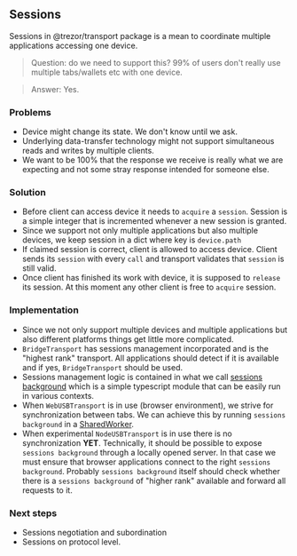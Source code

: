## Sessions

Sessions in @trezor/transport package is a mean to coordinate multiple applications accessing one device.

> Question: do we need to support this? 99% of users don't really use multiple tabs/wallets etc with one device.

> Answer: Yes.

### Problems

-   Device might change its state. We don't know until we ask.
-   Underlying data-transfer technology might not support simultaneous reads and writes by multiple clients.
-   We want to be 100% that the response we receive is really what we are expecting and not some stray response intended for someone else.

### Solution

-   Before client can access device it needs to `acquire` a `session`. Session is a simple integer that is incremented whenever a new session is granted.
-   Since we support not only multiple applications but also multiple devices, we keep session in a dict where key is `device.path`
-   If claimed session is correct, client is allowed to access device. Client sends its `session` with every `call` and transport validates that `session` is still valid.
-   Once client has finished its work with device, it is supposed to `release` its session. At this moment any other client is free to `acquire` session.

### Implementation

-   Since we not only support multiple devices and multiple applications but also different platforms things get little more complicated.
-   `BridgeTransport` has sessions management incorporated and is the "highest rank" transport. All applications should detect if it is available and if yes, `BridgeTransport` should be used.
-   Sessions management logic is contained in what we call [sessions background](packages/transport/src/sessions/background.ts) which is a simple typescript module that can be easily run in various contexts.
-   When `WebUSBTransport` is in use (browser environment), we strive for synchronization between tabs. We can achieve this by running `sessions background` in a [SharedWorker](https://developer.mozilla.org/en-US/docs/Web/API/SharedWorker).
-   When experimental `NodeUSBTransport` is in use there is no synchronization **YET**. Technically, it should be possible to expose `sessions background` through a locally opened server. In that case we must ensure that browser applications connect to the right `sessions background`. Probably `sessions background` itself should check whether there is a `sessions background` of "higher rank" available and forward all requests to it.

### Next steps

-   Sessions negotiation and subordination
-   Sessions on protocol level.
